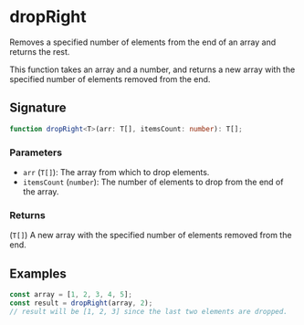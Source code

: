 # dropRight

Removes a specified number of elements from the end of an array and returns the rest.

This function takes an array and a number, and returns a new array with the specified number
of elements removed from the end.

## Signature

```typescript
function dropRight<T>(arr: T[], itemsCount: number): T[];
```

### Parameters

- `arr` (`T[]`): The array from which to drop elements.
- `itemsCount` (`number`): The number of elements to drop from the end of the array.

### Returns

(`T[]`) A new array with the specified number of elements removed from the end.

## Examples

```typescript
const array = [1, 2, 3, 4, 5];
const result = dropRight(array, 2);
// result will be [1, 2, 3] since the last two elements are dropped.
```
